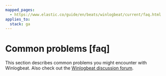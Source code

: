 ```yaml
---
mapped_pages:
  - https://www.elastic.co/guide/en/beats/winlogbeat/current/faq.html
applies_to:
  stack: ga
---
```


# Common problems [faq]

This section describes common problems you might encounter with Winlogbeat. Also check out the [Winlogbeat discussion forum](https://discuss.elastic.co/c/beats/winlogbeat).














